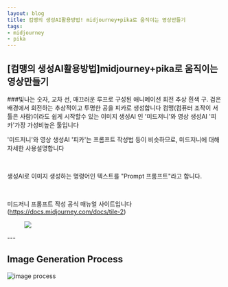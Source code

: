 ```yaml
---
layout: blog
title: 컴맹의 생성AI활용방법! midjourney+pika로 움직이는 영상만들기
tags:
- midjourney
- pika
---
```


## [컴맹의 생성AI활용방법]midjourney+pika로 움직이는 영상만들기

###빛나는 숫자, 교차 선, 매끄러운 루프로 구성된 애니메이션 회전 추상 흰색 구. 검은 배경에서 회전하는 추상적이고 투명한 공을 피카로 생성합니다 
컴맹(컴퓨터 조작이 서툴은 사람)이라도 쉽게 시작할수 있는 이미지 생성AI 인 '미드저니'와 영상 생성AI '피카'가장 가성비높은 툴입니다

 '미드저니'와 영상 생성AI '피카'는 프롬프트 작성법 등이 비슷하므로, 미드저니에 대해 자세한 사용설명합니다

​

생성AI로 이미지 생성하는 명령어인 텍스트를 "Prompt 프롬프트"라고 합니다.  

​

미드저니 프롬프트 작성 공식 매뉴얼 사이트입니다
 (https://docs.midjourney.com/docs/tile-2)
<figure class="align-center">
  <a href="https://docs.midjourney.com/docs/quick-start">
  <img src="https://cdn.document360.io/3040c2b6-fead-4744-a3a9-d56d621c6c7e/Images/Documentation/MJ_ImagineGif.gif">
  </a> 
</figure>
---


## Image Generation Process
![image process](https://cdn.document360.io/3040c2b6-fead-4744-a3a9-d56d621c6c7e/Images/Documentation/MJ_JobProcessing.gif)
